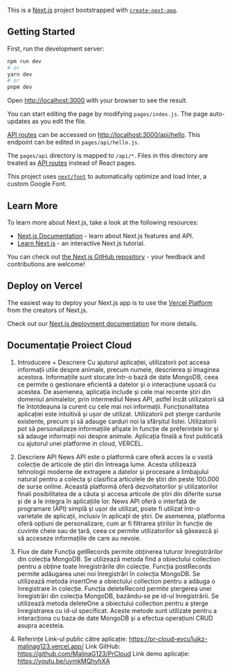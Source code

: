 This is a [Next.js](https://nextjs.org/) project bootstrapped with [`create-next-app`](https://github.com/vercel/next.js/tree/canary/packages/create-next-app).

## Getting Started

First, run the development server:

```bash
npm run dev
# or
yarn dev
# or
pnpm dev
```

Open [http://localhost:3000](http://localhost:3000) with your browser to see the result.

You can start editing the page by modifying `pages/index.js`. The page auto-updates as you edit the file.

[API routes](https://nextjs.org/docs/api-routes/introduction) can be accessed on [http://localhost:3000/api/hello](http://localhost:3000/api/hello). This endpoint can be edited in `pages/api/hello.js`.

The `pages/api` directory is mapped to `/api/*`. Files in this directory are treated as [API routes](https://nextjs.org/docs/api-routes/introduction) instead of React pages.

This project uses [`next/font`](https://nextjs.org/docs/basic-features/font-optimization) to automatically optimize and load Inter, a custom Google Font.

## Learn More

To learn more about Next.js, take a look at the following resources:

- [Next.js Documentation](https://nextjs.org/docs) - learn about Next.js features and API.
- [Learn Next.js](https://nextjs.org/learn) - an interactive Next.js tutorial.

You can check out [the Next.js GitHub repository](https://github.com/vercel/next.js/) - your feedback and contributions are welcome!

## Deploy on Vercel

The easiest way to deploy your Next.js app is to use the [Vercel Platform](https://vercel.com/new?utm_medium=default-template&filter=next.js&utm_source=create-next-app&utm_campaign=create-next-app-readme) from the creators of Next.js.

Check out our [Next.js deployment documentation](https://nextjs.org/docs/deployment) for more details.





## Documentație Proiect Cloud


1.	Introducere + Descriere
Cu ajutorul aplicației, utilizatorii pot accesa informații utile despre animale, precum numele, descrierea și imaginea acestora. Informațiile sunt stocate într-o bază de date MongoDB, ceea ce permite o gestionare eficientă a datelor și o interacțiune ușoară cu acestea. De asemenea, aplicația include și cele mai recente știri din domeniul animalelor, prin intermediul News API, astfel încât utilizatorii să fie întotdeauna la curent cu cele mai noi informații.
Funcționalitatea aplicației este intuitivă și ușor de utilizat. Utilizatorii pot șterge cardurile existente, precum și să adauge carduri noi la sfârșitul listei. Utilizatorii pot să personalizeze informațiile afișate în funcție de preferințele lor și să adauge informații noi despre animale.
Aplicația finală a fost publicată cu ajutorul unei platforme in cloud, VERCEL.

2.	Descriere API 
News API este o platformă care oferă acces la o vastă colecție de articole de știri din întreaga lume. Acesta utilizează tehnologii moderne de extragere a datelor și procesare a limbajului natural pentru a colecta și clasifica articolele de știri din peste 100.000 de surse online. Această platformă oferă dezvoltatorilor și utilizatorilor finali posibilitatea de a căuta și accesa articole de știri din diferite surse și de a le integra în aplicațiile lor.
News API oferă o interfață de programare (API) simplă și ușor de utilizat, poate fi utilizat într-o varietate de aplicații, inclusiv în aplicații de știri. De asemenea, platforma oferă opțiuni de personalizare, cum ar fi filtrarea știrilor în funcție de cuvinte cheie sau de țară, ceea ce permite utilizatorilor să găsească și să acceseze informațiile de care au nevoie.

3.	Flux de date
Funcția getRecords permite obținerea tuturor înregistrărilor din colecția MongoDB. Se utilizează metoda find a obiectului collection pentru a obține toate înregistrările din colecție.
Funcția postRecords permite adăugarea unei noi înregistrări în colecția MongoDB. Se utilizează metoda insertOne a obiectului collection pentru a adăuga o înregistrare în colecție.
Funcția deleteRecord permite ștergerea unei înregistrări din colecția MongoDB, bazându-se pe id-ul înregistrării. Se utilizează metoda deleteOne a obiectului collection pentru a șterge înregistrarea cu id-ul specificat.
Aceste metode sunt utilizate pentru a interacționa cu baza de date MongoDB și a efectua operațiuni CRUD asupra acesteia.

5.	Referințe
Link-ul public către aplicație: https://pr-cloud-evcu1ujkz-malinag123.vercel.app/
Link GitHub: https://github.com/MalinaG123/PrCloud
Link demo aplicație: https://youtu.be/uymkMQhyhXA

